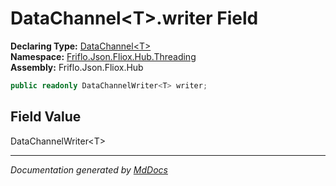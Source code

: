 ﻿<!--  
  <auto-generated>   
    The contents of this file were generated by a tool.  
    Changes to this file may be list if the file is regenerated  
  </auto-generated>   
-->

# DataChannel\<T\>.writer Field

**Declaring Type:** [DataChannel\<T\>](../index.md)  
**Namespace:** [Friflo.Json.Fliox.Hub.Threading](../../index.md)  
**Assembly:** Friflo.Json.Fliox.Hub

```csharp
public readonly DataChannelWriter<T> writer;
```

## Field Value

DataChannelWriter\<T\>

___

*Documentation generated by [MdDocs](https://github.com/ap0llo/mddocs)*
